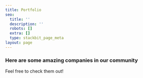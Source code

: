```yaml
---
title: Portfolio
seo:
  title: ''
  description: ''
  robots: []
  extra: []
  type: stackbit_page_meta
layout: page
---
```

### Here are some amazing companies in our community

Feel free to check them out!
